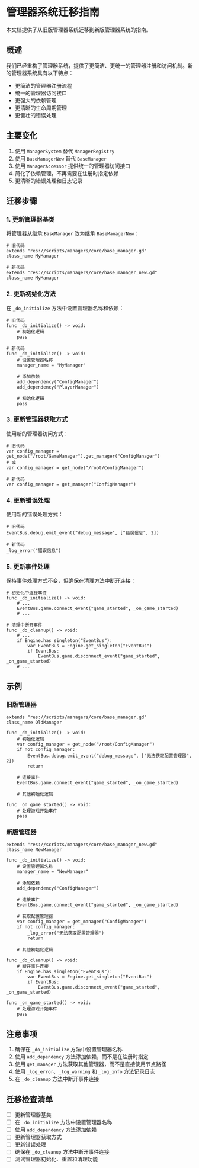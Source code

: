 # 管理器系统迁移指南

本文档提供了从旧版管理器系统迁移到新版管理器系统的指南。

## 概述

我们已经重构了管理器系统，提供了更简洁、更统一的管理器注册和访问机制。新的管理器系统具有以下特点：

- 更简洁的管理器注册流程
- 统一的管理器访问接口
- 更强大的依赖管理
- 更清晰的生命周期管理
- 更健壮的错误处理

## 主要变化

1. 使用 `ManagerSystem` 替代 `ManagerRegistry`
2. 使用 `BaseManagerNew` 替代 `BaseManager`
3. 使用 `ManagerAccessor` 提供统一的管理器访问接口
4. 简化了依赖管理，不再需要在注册时指定依赖
5. 更清晰的错误处理和日志记录

## 迁移步骤

### 1. 更新管理器基类

将管理器从继承 `BaseManager` 改为继承 `BaseManagerNew`：

```gdscript
# 旧代码
extends "res://scripts/managers/core/base_manager.gd"
class_name MyManager

# 新代码
extends "res://scripts/managers/core/base_manager_new.gd"
class_name MyManager
```

### 2. 更新初始化方法

在 `_do_initialize` 方法中设置管理器名称和依赖：

```gdscript
# 旧代码
func _do_initialize() -> void:
    # 初始化逻辑
    pass

# 新代码
func _do_initialize() -> void:
    # 设置管理器名称
    manager_name = "MyManager"
    
    # 添加依赖
    add_dependency("ConfigManager")
    add_dependency("PlayerManager")
    
    # 初始化逻辑
    pass
```

### 3. 更新管理器获取方式

使用新的管理器访问方式：

```gdscript
# 旧代码
var config_manager = get_node("/root/GameManager").get_manager("ConfigManager")
# 或
var config_manager = get_node("/root/ConfigManager")

# 新代码
var config_manager = get_manager("ConfigManager")
```

### 4. 更新错误处理

使用新的错误处理方式：

```gdscript
# 旧代码
EventBus.debug.emit_event("debug_message", ["错误信息", 2])

# 新代码
_log_error("错误信息")
```

### 5. 更新事件处理

保持事件处理方式不变，但确保在清理方法中断开连接：

```gdscript
# 初始化中连接事件
func _do_initialize() -> void:
    # ...
    EventBus.game.connect_event("game_started", _on_game_started)
    # ...

# 清理中断开事件
func _do_cleanup() -> void:
    # ...
    if Engine.has_singleton("EventBus"):
        var EventBus = Engine.get_singleton("EventBus")
        if EventBus:
            EventBus.game.disconnect_event("game_started", _on_game_started)
    # ...
```

## 示例

### 旧版管理器

```gdscript
extends "res://scripts/managers/core/base_manager.gd"
class_name OldManager

func _do_initialize() -> void:
    # 初始化逻辑
    var config_manager = get_node("/root/ConfigManager")
    if not config_manager:
        EventBus.debug.emit_event("debug_message", ["无法获取配置管理器", 2])
        return
        
    # 连接事件
    EventBus.game.connect_event("game_started", _on_game_started)
    
    # 其他初始化逻辑
    
func _on_game_started() -> void:
    # 处理游戏开始事件
    pass
```

### 新版管理器

```gdscript
extends "res://scripts/managers/core/base_manager_new.gd"
class_name NewManager

func _do_initialize() -> void:
    # 设置管理器名称
    manager_name = "NewManager"
    
    # 添加依赖
    add_dependency("ConfigManager")
    
    # 连接事件
    EventBus.game.connect_event("game_started", _on_game_started)
    
    # 获取配置管理器
    var config_manager = get_manager("ConfigManager")
    if not config_manager:
        _log_error("无法获取配置管理器")
        return
        
    # 其他初始化逻辑
    
func _do_cleanup() -> void:
    # 断开事件连接
    if Engine.has_singleton("EventBus"):
        var EventBus = Engine.get_singleton("EventBus")
        if EventBus:
            EventBus.game.disconnect_event("game_started", _on_game_started)
    
func _on_game_started() -> void:
    # 处理游戏开始事件
    pass
```

## 注意事项

1. 确保在 `_do_initialize` 方法中设置管理器名称
2. 使用 `add_dependency` 方法添加依赖，而不是在注册时指定
3. 使用 `get_manager` 方法获取其他管理器，而不是直接使用节点路径
4. 使用 `_log_error`、`_log_warning` 和 `_log_info` 方法记录日志
5. 在 `_do_cleanup` 方法中断开事件连接

## 迁移检查清单

- [ ] 更新管理器基类
- [ ] 在 `_do_initialize` 方法中设置管理器名称
- [ ] 使用 `add_dependency` 方法添加依赖
- [ ] 更新管理器获取方式
- [ ] 更新错误处理
- [ ] 确保在 `_do_cleanup` 方法中断开事件连接
- [ ] 测试管理器初始化、重置和清理功能

